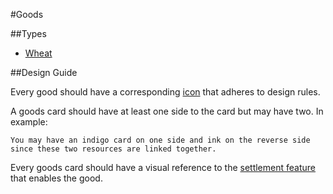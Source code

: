 #Goods

##Types

- [Wheat](Basic/Wheat)

##Design Guide

Every good should have a corresponding [icon](../Icons) that adheres to design rules.

A goods card should have at least one side to the card but may have two. In example:

```
You may have an indigo card on one side and ink on the reverse side since these two resources are linked together.
```

Every goods card should have a visual reference to the [settlement feature](../SettlementFeature) that enables the good.
